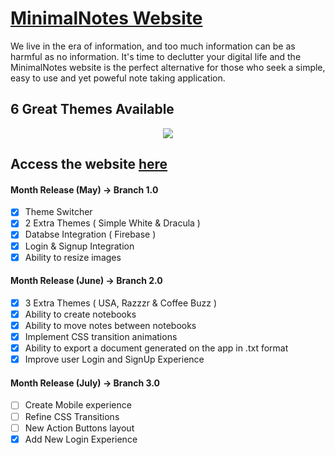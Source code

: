 # [MinimalNotes Website](https://lnardon.github.io/MinimalNotes "MinimalNotes Homepage")

We live in the era of information, and too much information can be as harmful as no information. It's time to declutter your digital life and the MinimalNotes website is the perfect alternative for those who seek a simple, easy to use and yet poweful note taking application.

## 6 Great Themes Available

<p align="center">
  <img src="https://user-images.githubusercontent.com/43593024/83589472-2f5c2980-a52a-11ea-9274-6801159c594d.gif">
</p>

## Access the website [here](https://lnardon.github.io/MinimalNotes "MinimalNotes Homepage")

#### Month Release (May) -> Branch 1.0

- [x] Theme Switcher
- [x] 2 Extra Themes ( Simple White & Dracula )
- [x] Databse Integration ( Firebase )
- [x] Login & Signup Integration
- [x] Ability to resize images

#### Month Release (June) -> Branch 2.0

- [x] 3 Extra Themes ( USA, Razzzr & Coffee Buzz )
- [x] Ability to create notebooks
- [x] Ability to move notes between notebooks
- [x] Implement CSS transition animations
- [x] Ability to export a document generated on the app in .txt format
- [x] Improve user Login and SignUp Experience

#### Month Release (July) -> Branch 3.0

- [ ] Create Mobile experience
- [ ] Refine CSS Transitions
- [ ] New Action Buttons layout
- [x] Add New Login Experience
